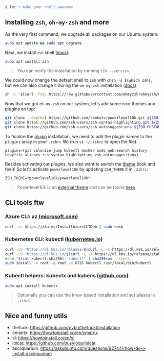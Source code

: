 ```bash
$ let's make your shell awesome
```

## Installing `zsh`, `oh-my-zsh` and more

As the very first command, we upgrade all packages on our Ubuntu system:
```bash
sudo apt update && sudo apt upgrade
```

Next, we install `zsh` shell ([docs](https://github.com/ohmyzsh/ohmyzsh/wiki/Installing-ZSH)):
```bash
sudo apt install zsh
```
> You can verify the installation by running `zsh --version`.

We could now change the default shell to `zsh` with `chsh -s $(which zsh)`, but we can also change it during the `oh-my-zsh` installation ([docs](https://github.com/ohmyzsh/ohmyzsh#basic-installation)):
```bash
sh -c "$(curl -fsSL https://raw.githubusercontent.com/ohmyzsh/ohmyzsh/master/tools/install.sh)"
```

Now that we got `oh-my-zsh` on our system, let's add some nice themes and plugins on top:
```bash
git clone --depth=1 https://github.com/romkatv/powerlevel10k.git ${ZSH_CUSTOM:-$HOME/.oh-my-zsh/custom}/themes/powerlevel10k
git clone https://github.com/zsh-users/zsh-syntax-highlighting.git ${ZSH_CUSTOM:-~/.oh-my-zsh/custom}/plugins/zsh-syntax-highlighting
git clone https://github.com/zsh-users/zsh-autosuggestions ${ZSH_CUSTOM:-~/.oh-my-zsh/custom}/plugins/zsh-autosuggestions
```

To finalize the [plugin](https://github.com/ohmyzsh/ohmyzsh/wiki/Plugins) installation, we need to add the plugin names to the `plugins` array in your `.zshrc` file (run `vi ~/.zshrc` to open the file):
```
plugins=(git colorize jump kubectl docker sudo web-search history copyfile aliases zsh-syntax-highlighting zsh-autosuggestions)
```

Besides activating our plugins, we also want to switch the [theme](https://github.com/ohmyzsh/ohmyzsh/wiki/Themes) (look and feel)! So let's activate `powerlevel10k` by updating `ZSH_THEME` it in `.zshrc`:
```
ZSH_THEME="powerlevel10k/powerlevel10k"
```
> Powerlevel10k is an [external theme](https://github.com/ohmyzsh/ohmyzsh/wiki/External-themes) and can be found [here](https://github.com/romkatv/powerlevel10k).


## CLI tools ftw

### Azure CLI: az ([microsoft.com](https://docs.microsoft.com/en-us/cli/azure/install-azure-cli-linux?pivots=apt))
```bash
curl -sL https://aka.ms/InstallAzureCLIDeb | sudo bash
```

### Kubernetes CLI: kubectl ([kubernetes.io](https://kubernetes.io/docs/tasks/tools/install-kubectl-linux/))
```bash
curl -LO "https://dl.k8s.io/release/$(curl -L -s https://dl.k8s.io/release/stable.txt)/bin/linux/amd64/kubectl"
curl -LO "https://dl.k8s.io/$(curl -L -s https://dl.k8s.io/release/stable.txt)/bin/linux/amd64/kubectl.sha256"
echo "$(cat kubectl.sha256)  kubectl" | sha256sum --check
sudo install -o root -g root -m 0755 kubectl /usr/local/bin/kubectl
```

### Kubectl helpers: kubectx and kubens ([github.com](https://github.com/ahmetb/kubectx))
```bash
sudo apt install kubectx
```
> Optionally you can use the krew-based installation and set aliases in `.zshrc`!

## Nice and funny utils
- thefuck: https://github.com/nvbn/thefuck#installation
- cmatrix: https://howtoinstall.co/en/cmatrix
- sl: https://howtoinstall.co/en/sl
- lolcat: https://github.com/busyloop/lolcat 
- asciiquarium: https://askubuntu.com/questions/927441/how-do-i-install-asciiquarium
